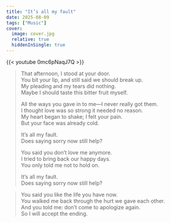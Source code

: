 ```yaml
---
title: "It’s all my fault"
date: 2025-08-09
tags: ["Music"]
cover:  
  image: cover.jpg  
  relative: true
  hiddenInSingle: true
---   
```


{{< youtube 0mc6pNaqJ7Q >}} 

> That afternoon, I stood at your door.  
> You bit your lip, and still said we should break up.  
> My pleading and my tears did nothing.  
> Maybe I should taste this bitter fruit myself.  
> 
> All the ways you gave in to me—I never really got them.  
> I thought love was so strong it needed no reason.  
> My heart began to shake; I felt your pain.  
> But your face was already cold.  
> 
> It’s all my fault.  
> Does saying sorry now still help?  
> 
> You said you don’t love me anymore.  
I tried to bring back our happy days.  
You only told me not to hold on.  
> 
> It’s all my fault.  
> Does saying sorry now still help?  

> You said you like the life you have now.  
> You walked me back through the hurt we gave each other.  
> And you told me: don’t come to apologize again.  
> So I will accept the ending.      

